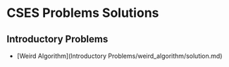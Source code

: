 # CSES Problems Solutions

## Introductory Problems

* [Weird Algorithm](Introductory Problems/weird_algorithm/solution.md)
